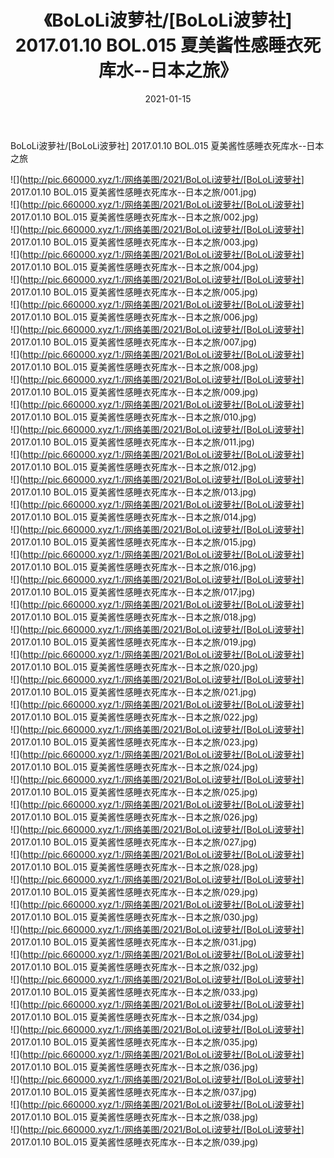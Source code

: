 ﻿---
layout: post
title:  《BoLoLi波萝社/[BoLoLi波萝社] 2017.01.10 BOL.015 夏美酱性感睡衣死库水--日本之旅》
date:   2021-01-15
img: http://pic.660000.xyz/1:/网络美图/2021/BoLoLi波萝社/[BoLoLi波萝社] 2017.01.10 BOL.015 夏美酱性感睡衣死库水--日本之旅/000.jpg
categories: [美女, 清纯, 唯美]
---

BoLoLi波萝社/[BoLoLi波萝社] 2017.01.10 BOL.015 夏美酱性感睡衣死库水--日本之旅

 ![](http://pic.660000.xyz/1:/网络美图/2021/BoLoLi波萝社/[BoLoLi波萝社] 2017.01.10 BOL.015 夏美酱性感睡衣死库水--日本之旅/001.jpg) <br>![](http://pic.660000.xyz/1:/网络美图/2021/BoLoLi波萝社/[BoLoLi波萝社] 2017.01.10 BOL.015 夏美酱性感睡衣死库水--日本之旅/002.jpg) <br>![](http://pic.660000.xyz/1:/网络美图/2021/BoLoLi波萝社/[BoLoLi波萝社] 2017.01.10 BOL.015 夏美酱性感睡衣死库水--日本之旅/003.jpg) <br>![](http://pic.660000.xyz/1:/网络美图/2021/BoLoLi波萝社/[BoLoLi波萝社] 2017.01.10 BOL.015 夏美酱性感睡衣死库水--日本之旅/004.jpg) <br>![](http://pic.660000.xyz/1:/网络美图/2021/BoLoLi波萝社/[BoLoLi波萝社] 2017.01.10 BOL.015 夏美酱性感睡衣死库水--日本之旅/005.jpg) <br>![](http://pic.660000.xyz/1:/网络美图/2021/BoLoLi波萝社/[BoLoLi波萝社] 2017.01.10 BOL.015 夏美酱性感睡衣死库水--日本之旅/006.jpg) <br>![](http://pic.660000.xyz/1:/网络美图/2021/BoLoLi波萝社/[BoLoLi波萝社] 2017.01.10 BOL.015 夏美酱性感睡衣死库水--日本之旅/007.jpg) <br>![](http://pic.660000.xyz/1:/网络美图/2021/BoLoLi波萝社/[BoLoLi波萝社] 2017.01.10 BOL.015 夏美酱性感睡衣死库水--日本之旅/008.jpg) <br>![](http://pic.660000.xyz/1:/网络美图/2021/BoLoLi波萝社/[BoLoLi波萝社] 2017.01.10 BOL.015 夏美酱性感睡衣死库水--日本之旅/009.jpg) <br>![](http://pic.660000.xyz/1:/网络美图/2021/BoLoLi波萝社/[BoLoLi波萝社] 2017.01.10 BOL.015 夏美酱性感睡衣死库水--日本之旅/010.jpg) <br>![](http://pic.660000.xyz/1:/网络美图/2021/BoLoLi波萝社/[BoLoLi波萝社] 2017.01.10 BOL.015 夏美酱性感睡衣死库水--日本之旅/011.jpg) <br>![](http://pic.660000.xyz/1:/网络美图/2021/BoLoLi波萝社/[BoLoLi波萝社] 2017.01.10 BOL.015 夏美酱性感睡衣死库水--日本之旅/012.jpg) <br>![](http://pic.660000.xyz/1:/网络美图/2021/BoLoLi波萝社/[BoLoLi波萝社] 2017.01.10 BOL.015 夏美酱性感睡衣死库水--日本之旅/013.jpg) <br>![](http://pic.660000.xyz/1:/网络美图/2021/BoLoLi波萝社/[BoLoLi波萝社] 2017.01.10 BOL.015 夏美酱性感睡衣死库水--日本之旅/014.jpg) <br>![](http://pic.660000.xyz/1:/网络美图/2021/BoLoLi波萝社/[BoLoLi波萝社] 2017.01.10 BOL.015 夏美酱性感睡衣死库水--日本之旅/015.jpg) <br>![](http://pic.660000.xyz/1:/网络美图/2021/BoLoLi波萝社/[BoLoLi波萝社] 2017.01.10 BOL.015 夏美酱性感睡衣死库水--日本之旅/016.jpg) <br>![](http://pic.660000.xyz/1:/网络美图/2021/BoLoLi波萝社/[BoLoLi波萝社] 2017.01.10 BOL.015 夏美酱性感睡衣死库水--日本之旅/017.jpg) <br>![](http://pic.660000.xyz/1:/网络美图/2021/BoLoLi波萝社/[BoLoLi波萝社] 2017.01.10 BOL.015 夏美酱性感睡衣死库水--日本之旅/018.jpg) <br>![](http://pic.660000.xyz/1:/网络美图/2021/BoLoLi波萝社/[BoLoLi波萝社] 2017.01.10 BOL.015 夏美酱性感睡衣死库水--日本之旅/019.jpg) <br>![](http://pic.660000.xyz/1:/网络美图/2021/BoLoLi波萝社/[BoLoLi波萝社] 2017.01.10 BOL.015 夏美酱性感睡衣死库水--日本之旅/020.jpg) <br>![](http://pic.660000.xyz/1:/网络美图/2021/BoLoLi波萝社/[BoLoLi波萝社] 2017.01.10 BOL.015 夏美酱性感睡衣死库水--日本之旅/021.jpg) <br>![](http://pic.660000.xyz/1:/网络美图/2021/BoLoLi波萝社/[BoLoLi波萝社] 2017.01.10 BOL.015 夏美酱性感睡衣死库水--日本之旅/022.jpg) <br>![](http://pic.660000.xyz/1:/网络美图/2021/BoLoLi波萝社/[BoLoLi波萝社] 2017.01.10 BOL.015 夏美酱性感睡衣死库水--日本之旅/023.jpg) <br>![](http://pic.660000.xyz/1:/网络美图/2021/BoLoLi波萝社/[BoLoLi波萝社] 2017.01.10 BOL.015 夏美酱性感睡衣死库水--日本之旅/024.jpg) <br>![](http://pic.660000.xyz/1:/网络美图/2021/BoLoLi波萝社/[BoLoLi波萝社] 2017.01.10 BOL.015 夏美酱性感睡衣死库水--日本之旅/025.jpg) <br>![](http://pic.660000.xyz/1:/网络美图/2021/BoLoLi波萝社/[BoLoLi波萝社] 2017.01.10 BOL.015 夏美酱性感睡衣死库水--日本之旅/026.jpg) <br>![](http://pic.660000.xyz/1:/网络美图/2021/BoLoLi波萝社/[BoLoLi波萝社] 2017.01.10 BOL.015 夏美酱性感睡衣死库水--日本之旅/027.jpg) <br>![](http://pic.660000.xyz/1:/网络美图/2021/BoLoLi波萝社/[BoLoLi波萝社] 2017.01.10 BOL.015 夏美酱性感睡衣死库水--日本之旅/028.jpg) <br>![](http://pic.660000.xyz/1:/网络美图/2021/BoLoLi波萝社/[BoLoLi波萝社] 2017.01.10 BOL.015 夏美酱性感睡衣死库水--日本之旅/029.jpg) <br>![](http://pic.660000.xyz/1:/网络美图/2021/BoLoLi波萝社/[BoLoLi波萝社] 2017.01.10 BOL.015 夏美酱性感睡衣死库水--日本之旅/030.jpg) <br>![](http://pic.660000.xyz/1:/网络美图/2021/BoLoLi波萝社/[BoLoLi波萝社] 2017.01.10 BOL.015 夏美酱性感睡衣死库水--日本之旅/031.jpg) <br>![](http://pic.660000.xyz/1:/网络美图/2021/BoLoLi波萝社/[BoLoLi波萝社] 2017.01.10 BOL.015 夏美酱性感睡衣死库水--日本之旅/032.jpg) <br>![](http://pic.660000.xyz/1:/网络美图/2021/BoLoLi波萝社/[BoLoLi波萝社] 2017.01.10 BOL.015 夏美酱性感睡衣死库水--日本之旅/033.jpg) <br>![](http://pic.660000.xyz/1:/网络美图/2021/BoLoLi波萝社/[BoLoLi波萝社] 2017.01.10 BOL.015 夏美酱性感睡衣死库水--日本之旅/034.jpg) <br>![](http://pic.660000.xyz/1:/网络美图/2021/BoLoLi波萝社/[BoLoLi波萝社] 2017.01.10 BOL.015 夏美酱性感睡衣死库水--日本之旅/035.jpg) <br>![](http://pic.660000.xyz/1:/网络美图/2021/BoLoLi波萝社/[BoLoLi波萝社] 2017.01.10 BOL.015 夏美酱性感睡衣死库水--日本之旅/036.jpg) <br>![](http://pic.660000.xyz/1:/网络美图/2021/BoLoLi波萝社/[BoLoLi波萝社] 2017.01.10 BOL.015 夏美酱性感睡衣死库水--日本之旅/037.jpg) <br>![](http://pic.660000.xyz/1:/网络美图/2021/BoLoLi波萝社/[BoLoLi波萝社] 2017.01.10 BOL.015 夏美酱性感睡衣死库水--日本之旅/038.jpg) <br>![](http://pic.660000.xyz/1:/网络美图/2021/BoLoLi波萝社/[BoLoLi波萝社] 2017.01.10 BOL.015 夏美酱性感睡衣死库水--日本之旅/039.jpg) <br>